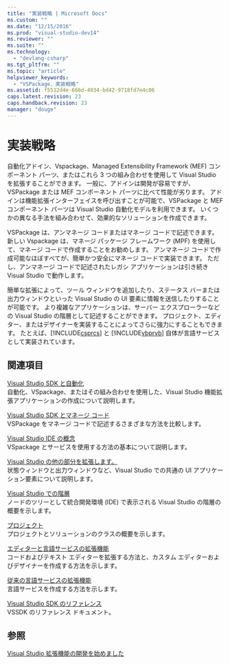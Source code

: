 ```yaml
---
title: "実装戦略 | Microsoft Docs"
ms.custom: ""
ms.date: "12/15/2016"
ms.prod: "visual-studio-dev14"
ms.reviewer: ""
ms.suite: ""
ms.technology: 
  - "devlang-csharp"
ms.tgt_pltfrm: ""
ms.topic: "article"
helpviewer_keywords: 
  - "VSPackage、実装戦略"
ms.assetid: f5512d4e-666d-4934-bd42-9718fd7e4c06
caps.latest.revision: 23
caps.handback.revision: 23
manager: "douge"
---
```

# 実装戦略
自動化アドイン、Vspackage、Managed Extensibility Framework \(MEF\) コンポーネント パーツ、またはこれら 3 つの組み合わせを使用して Visual Studio を拡張することができます。 一般に、アドインは開発が容易ですが、VSPackage または MEF コンポーネント パーツに比べて性能が劣ります。 アドインは機能拡張インターフェイスを呼び出すことが可能で、VSPackage と MEF コンポーネント パーツは Visual Studio 自動化モデルを利用できます。 いくつかの異なる手法を組み合わせて、効果的なソリューションを作成できます。  
  
 VSPackage は、アンマネージ コードまたはマネージ コードで記述できます。 新しい Vspackage は、マネージ パッケージ フレームワーク \(MPF\) を使用して、マネージ コードで作成することをお勧めします。 アンマネージ コードで作成可能なほぼすべてが、簡単かつ安全にマネージ コードで実装できます。 ただし、アンマネージ コードで記述されたレガシ アプリケーションは引き続き Visual Studio で動作します。  
  
 簡単な拡張によって、ツール ウィンドウを追加したり、ステータス バーまたは出力ウィンドウといった Visual Studio の UI 要素に情報を送信したりすることが可能です。 より複雑なアプリケーションは、サーバー エクスプローラーなどの Visual Studio の階層として記述することができます。 プロジェクト、エディター、またはデザイナーを実装することによってさらに強力にすることもできます。 たとえば、[!INCLUDE[csprcs](../data-tools/includes/csprcs_md.md)] と [!INCLUDE[vbprvb](../code-quality/includes/vbprvb_md.md)] 自体が言語サービスとして実装されています。  
  
## 関連項目  
 [Visual Studio SDK と自動化](../Topic/Visual%20Studio%20SDK%20and%20Automation.md)  
 自動化、VSpackage、またはその組み合わせを使用した、Visual Studio 機能拡張アプリケーションの作成について説明します。  
  
 [Visual Studio SDK とマネージ コード](/visual-cpp/misc/visual-studio-sdk-and-managed-code)  
 VSPackage をマネージ コードで記述するさまざまな方法を比較します。  
  
 [Visual Studio IDE の概念](/visual-cpp/misc/visual-studio-ide-concepts)  
 VSpackage とサービスを使用する方法の基本について説明します。  
  
 [Visual Studio の他の部分を拡張します。](../extensibility/extending-other-parts-of-visual-studio.md)  
 状態ウィンドウと出力ウィンドウなど、Visual Studio での共通の UI アプリケーション要素について説明します。  
  
 [Visual Studio での階層](../extensibility/internals/hierarchies-in-visual-studio.md)  
 ノードのツリーとして統合開発環境 \(IDE\) で表示される Visual Studio の階層の概要を示します。  
  
 [プロジェクト](../extensibility/internals/projects.md)  
 プロジェクトとソリューションのクラスの概要を示します。  
  
 [エディターと言語サービスの拡張機能](../extensibility/editor-and-language-service-extensions.md)  
 コードおよびテキスト エディターを拡張する方法と、カスタム エディターおよびデザイナーを作成する方法を示します。  
  
 [従来の言語サービスの拡張機能](../extensibility/internals/legacy-language-service-extensibility.md)  
 言語サービスを作成する方法を示します。  
  
 [Visual Studio SDK のリファレンス](../extensibility/visual-studio-sdk-reference.md)  
 VSSDK のリファレンス ドキュメント。  
  
## 参照  
 [Visual Studio 拡張機能の開発を始めました](../extensibility/starting-to-develop-visual-studio-extensions.md)